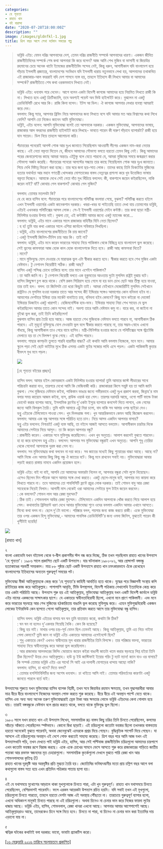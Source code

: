 ```yaml
---
categories:
- হে শূন্যতা
- রাহাত খান
- বই বারান্দা
date: "2020-07-28T18:00:00Z"
description: ""
image: /images/gldnfkl-1.jpg
title: ত্রিশ বছর আগে লেখা বর্তমান সময়ের গল্প
---
```

> ডব্লিউ এইচ: যেমন দরিদ্র আপনাদের দেশ, তেমন দরিদ্র রাজনীতি সম্পর্কে আপনাদের ধারণা। একজন জীবিত রাজনীতিবিদের সম্পর্কে শেষ কথা আপনারা কি করে বলেন? আজ আমি শেখ মুজিব বা ভাসানী বা জিয়াউর রহমানের চেয়ে অনেক খাটো ইমেজের রাজনীতিবিদ সন্দেহ নেই, কিন্তু ধরুন, আগামীকাল যদি বাংলাদেশ হয়ে দাঁড়ায় ইসলামী প্রজাতন্ত্র, বাংলাদেশের সংবিধান যদি ইসলামী ধারায় নতুনভাবে লেখা হয়, আপনাদের তথাকথিত এই রাজাকার-আল বদররাই যদি দেশ শাসনে ন্যস্ত হয়, তাহলে ইতিহাস কী লিখবে আমার বা আমাদের সম্পর্কে? রাজনীতিতে শেষ কথা ওরকমভাবে লিখতে নেই।

> ডব্লিউ এইচ: ধন্যবাদ পরে দেবেন। আগে বলেন একটা বিদেশী কাগজে আমাদের হয়ে নিয়মিত লিখতে রাজী কি না। লিখতে হবে একটু ক্রিটিক্যালি, তবে অবশ্যই পয়েন্ট অব ভিউ হাইলাইট করে। বুঝলেন না একটু ক্রেডিবিলিটি রেখে আর কি। রাজি কিনা বলেন। ইটস আ ডিল। ঐ কাগজে আপনার লেখার ব্যবস্থা আমরাই করে দেব।  
> বললাম: কিন্তু স্যার, আপনার ব্রিফিং নিয়ে আপনাদের জন্য লিখতে বসে যদি আমার মত আর বিশ্বাসের কথা লিখে ফেলি? আপনি তো নিজেও জানেন আমি মুক্তিযোদ্ধা।  
> ডব্লিই, এইচ বলেন: আপনি মুক্তিযোদ্ধা বলেই তো আপনাকে দরকার। একজন মুক্তিযোদ্ধা, আপনাদের ভাষায়, রাজাকার আল বদরদের রাজনীতি হাইলাইট করে লিখছে- ভাবতে পারেন কী দারুণ দাঁড়াবে ব্যাপারটা? রাজী হয়ে যান সায়েব। ডিল নিয়ে তাহলে আলোচনা করি।

> পঁচাত্তরের পনেরোই আগস্ট শোক আর দুঃখ জানাতে গিয়েছিলাম আওয়ামী লীগের একজন নাম-করা নেতার কাছে। এই নেতা বক্তৃতা দিতেন যে, জীবনে আমাদের সৌভাগ্য বলতে হয়তো তেমন কিছু নেই। কিন্তু আমাদের পরের জেনারেশনের কাছে আমরা অন্ততঃ এইটুকু বলে যেতে পারবো যে, আমরা মুজিবের সময়ে জন্মগ্রহণ করার সৌভাগ্য অর্জন করেছি। পঁচাত্তরের পনেরো আগস্টের সন্ধ্যায় তার কাছে গিয়েছিলাম শোক আর দুঃখ জানাতে। গিয়ে দেখি মিষ্টান্ন বিতরণ করা হচ্ছে। তার ঘরে জনা ছয়-সাত লোক। তাদের কাছে তিনি ডিকটেটর মুজিবের হত্যার যথার্থতা আর মহান গণতন্ত্রী খোন্দকার মোশতাকের বাস্তব নেতৃত্বের প্রশংসা করে খুব উত্তেজিত ভাষায় বক্তৃতা দিচ্ছেন। আমাকে দেখে সেই নেতা দাঁত মুখ খিঁচিয়ে বললেন: কী, বাকশালে জয়েন কইরাছিলেন, নাকি করেন নাই? হ্যাঁ? কোথায় গেল বাকশাল? কোথায় গেল মুজিব?

> বললাম: তোমার মতলবটা কি?  
> হে হে করে হাসিব বলে: পঁচাত্তরের পরে বাংলাদেশের পলিটিক্স বদলায়া গেছে, বুঝলা? পলিটিক্স করতে হইলে এখন ইসলামী ওয়ার্ল্ডের একটা কানেকশান দরকার। খবরা-খবর যা পাইতেছি তাতে দেখা যায় তোমাগোর ডব্লিউ, এইচই এখনকার পলিটিক্সের আসল লোক। সে-ই ইসলামী ওয়ার্ল্ডের মেইন কন্টাক্ট। তার কথা ছাড়া মন্ত্রী-মিনিস্টার হওয়ার উপায় নাই। বুঝলা তো, এই কন্টাক্টটা আমার জন্যে একটু ম্যানেজ করো...  
> বললাম: ডব্লিউ, এইচ মানে একাত্তর সালে রাজাকার বাহিনীর যিনি নেতা ছিলেন?  
> : হ হ! তুমি যার কথা একাত্তর সালে এশিয়া জার্নালে সবিস্তারে লিখছিলা।  
> : ডব্লিউ, এইচ বাংলাদেশের রাজনীতিতে কি চায় জানো?  
> : একটু ইসলামী জিনিস-টিনিস চায় আর কি। তাই না?  
> বললাম: ডব্লিউ, এইচ মনে করেন ভারতের সাহায্য নিয়ে পাকিস্তান থেকে বিচ্ছিন্ন হয়ে বাংলাদেশ ভুল করেছে। সেই ভুলের কাফফারা আজ হোক কাল হোক বাংলাদেশকে দিতে হবে। রাজী আছ কাফফরা দিতে?  
> : মানে?  
> : মানে মুক্তিযুদ্ধে যোগ দেওয়ার যে মারাত্মক ভুল এটা স্বীকার করতে হবে। স্বীকার করতে হবে শেখ মুজিব একটা বেঈমান। টু নেশানস থিয়োরীই সঠিক। রাজী আছ?  
> হাসিব একটু সন্দিগ্ধ চোখে তাকিয়ে বলে: তার মানে এগেইন পাকিস্তান?  
> : তা আমি জানি না। টু নেশানস থিয়োরী বলতে এক হুকুমতের আওতায় দুটো মুসলিম রাষ্ট্রই বুঝায় বটে।  
> হাসিব কিছুক্ষণ চুপ করে থাকে। বেশি রকম সিরিয়াস হয়ে গেলে যা হয় ডান চোখ ছোট আর তীক্ষ্ন হয়ে যাওয়া, তার তাই হল। বলল: তা জিনিসটা তো ধরো কিছুটা তাই। আমরা যেইখানে মেজোরিটিই মুসলিম সেইখানে রাষ্ট্রটাও যে মুসলিম হওয়া দরকার তাতে আর সন্দেহ কী! ইন্ডিয়ার সঙ্গেও আমাগোর কোন বনিবনা হইব না। আমাগোর দেশটারে ইন্ডিয়া তার মার্কেট বানাইতে চায়, বনিবনা হইব কেমনে? কিছু মনে কইরো না দোস্তো! ইন্ডিয়ার ডিজাইন একটু খারাপই। হেজিমনেস্টিক হাব-ভাব। ইন্ডিয়ার সাহায্য নিয়া শেখ সাহেব যে ভুল কইরাছিলেন আমার তাতে কোন সন্দেহ নাই। অবশ্য তারে আমি বেঈমান কমু না। যারে কয়, না জাইনা না বুইঝা ভুল করা, তাই তিনি কইরছিলেন!  
> বুঝলাম হাসিব প্রায় তৈরি হয়ে আছে। আজ হয়তো শেখ মুজিবকে বেঈমান বলতে পারবে না, আগামীকাল ঠিক পারবে। এই মুহূর্তে মুক্তিযুদ্ধে যোগ দেওয়াটা ভুল বলে স্বীকার করতে পারছে না, তার সম্ভম-বোধে এখনো বাঁধছে, কিন্তু আগামীকাল তাও পেরে যাবে হাসিব। মন্ত্রী-মিনিস্টার হওয়ার জন্যে যে পলিটিক্সের সঙ্গে স্ট্র্যটেজি মেলাতে হয় তা সে বিলক্ষণ বুঝে গেছে। এই হাসিব পারবে।  
> বললাম: পাছার কাপড়টা তুলতে পারবি হারামীর বাচ্চা? এই কথাটা আমি বললাম নিজেকে, মনে মনে। আমার স্কুলে পড়া সেই ছোট ভাইটার মুখে ঠিক এসময় একটা বুটের সজোর লাথি এসে পড়ল। একটা পাকিস্তানী কুত্তার বীভৎস মুখ মনে পড়ল।
>
> ![](/images/gldnfkl.jpg)

> \[হে শূন্যতা বইয়ের প্রচ্ছদ\]
>
> হাসিব বলল: আমার হইল কোনরকমে একটা মিনিস্টার হওয়ার ব্যাপার! তুমি আমারে জাস্ট লীডারের সাথে পরিচয়টা করায়া দাও, তারপরে দেখো আমি কি ভেল্কিবাজী করি। রাজাকাররা কিসে সন্তুষ্ট হয় তা আমি জানি বুঝলা। শেখ মুজিবরে বেঈমান কইবা, পাকিস্তান ভাঙার জন্যে গভীরভাবে একটু দুঃখ প্রকাশ করবা, জিন্নাহ'র নাম বলার সময় কায়েদে আজম কইবা, ব্যস, গ্রাউন্ড ওয়ার্ক হয়া গেল। তারপর দরাদরি আছে, ওগো পার্টি ফান্ডে টাকা ডোনেট করার ব্যাপার আছে, ইসলামিক ফ্রন্টের দু'একটা ইস্যুর ব্যাপারে কনসেন্ট দিতে লাগবে, এন্ড গেমের জন্যে আমি বিলকুল তৈরি। তুমি খালি আমারে এট্টু নিয়া চলো, বাদ বাকি সব আমার ওপর ছাইড়া দেও।  
> ডব্লু এইচকে টেলিফোনে পাওয়া গেল। খুব দিলদরাজ গলা। খুব আন্তরিকভাবে কেমন আছি জিজ্ঞেস করলেন।  
> বললাম: আমার এক বন্ধু আপনার সঙ্গে পরিচিত হতে চান। নিয়ে আসব একদিন আপনার বাসায়?  
> ডব্লু এইচ বললেন: নিশ্চয়ই! একটু ব্যস্ত আছি, তা নইলে আজই আসতে বলতাম। আগামীকাল চারটার দিকে আমাদের সেন্টারে নিয়ে আসুন। তা কি করেন আপনার বন্ধু?  
> : রাজনীতি করেন। একাত্তর সনে মুক্তিযুদ্ধ করেছিলেন। এখন খুব অনুতপ্ত। আলাপ করলেই বুঝতে পারবেন।  
> হা হা করে হাসলেন ডব্লু এইচ। বললেন: আপনার সব মুক্তিযোদ্ধা বন্ধুরাই এখন অনুতপ্ত। আপনি শুধু তেরিয়া থেকে গেলেন! আপনাকে দুরস্ত করা গেল না।  
> বললাম: সব মুক্তিযোদ্ধার কথা বলবেন না দয়া করে। সব জাতের মধ্যেই কিছু শুয়োরের বাচ্চা আছে। আছে না? আমি নিজে এবং আমার কিছু কিছু বন্ধু ঐ জাতের বটে। কিন্তু মনে রাখবেন সবাই নয়। মুক্তিযোদ্ধারা আবার লড়াই করতে রাস্তায় নামবে একদিন প্রয়োজন হলে।

> ডব্লিউ এইচ: বাই দা বাই, আপনি তো আমাদের অফারটা নিলেন না, আপনার বন্ধুরা সেটা লুফে নিয়েছেন। এসেও ছিলেন দিন পাঁচেক আগে আমার সঙ্গে দেখা করতে। একটু ছেলে-মানুষ বটে, আপনার মত কায়দা করে লিখতে পারবে না। তবে আমাদের তো পাবলিসিটি ফ্রন্টে প্রচুর লোক দরকার। তাই শোভন বাবু আর রেজা সাহেবকে নিয়েই নিলাম। আগামী মাস থেকেই ওরা আমাদের সেন্টারে ফুল টাইম জয়েন করবেন।  
> : কে বললেন? শোভন লাল আর রেজা মুহম্মদ?  
> : ঠিক তাই। শোভনলাল আউর রেজা মুহম্মদ। টেলিফোনে একদিন আপনাকে খোঁজ করতে গিয়ে আলাপ হয়ে গেল। কথাবার্তায় ব্রিলিয়ান্ট ধরণ দেখে আবার মুক্তিযোদ্ধা শুনে ওদের বললাম একদিন আমার এখানে আসতে। মিথ্যে কথা বলব না। ছেলে দু'টো ভালো। পরিষ্কার বলল, পয়সার জন্য কাজ করতে রাজী। একে মুক্তিযোদ্ধা তার ওপর একজন হিন্দু মুক্তিযোদ্ধা,- আমাদের পাবলিক ক্রেডিবিলিটি'র জন্য ওমদা জিনিস, বুঝতেই পারেন কী খুশীটাই হয়েছি!

![](/images/rafiqcpb_1308478240_1-image_412_70207.jpg)

\[রাহাত খান\]

২  
বাংলা একাডেমি যখন বইমেলা থেকে ব-দ্বীপ প্রকাশনীর স্টল বন্ধ করে দিচ্ছে, ঠিক তখন পড়ছিলাম রাহাত খানের উপন্যাস 'হে শূন্যতা'। ১৯৮৬ সালে প্রকাশিত ছোট একটি উপন্যাস। যার ঘটনাকাল ১৯৮০-৮১, আর প্রেক্ষাপট বঙ্গবন্ধু হত্যাকাণ্ডের পরবর্তী সময়কাল। মাত্র ৮৮ পৃষ্ঠার ছোট একটি উপন্যাসে রাহাত খান চমৎকারভাবে এঁকে রেখেছেন বাংলাদেশের ইতিহাসের অন্যতম গুরুত্বপূর্ণ সময়ের পট।

মুক্তিযোদ্ধা মীর্জা আতিকুল্লাহকে কেন্দ্র করে 'হে শূন্যতা'র কাহিনী আবর্তিত হতে থাকে। যুদ্ধের পরে বিজ্ঞাপনী সংস্থায় কপি রাইটারের কাজ করে আতিকুল্লাহ। পাশাপাশি আবৃত্তি, টিভি উপস্থাপনা, বিদেশী পত্রিকায় লেখালেখি ইত্যাদিকে কেন্দ্র করে তার একটা পরিচিতি আছে। উপন্যাস শুরু হয় এই আতিকুল্লাহ, মুক্তিযোদ্ধা আতিকুল্লাহ যখন একটি বিদেশী জার্নালে ডব্লিউ এইচ নামের একজনের সাক্ষাৎকার ছাপে। যে একাত্তরে স্বাধীনতাবিরোধী ছিলো, এখনো মনে প্রাণে পাকিস্তানী। এবং মনে করে ভারতের ষড়যন্ত্রে আর শেখ মুজিবের হঠকারিতায় বাঙালি ভুল করেছে মুক্তিযুদ্ধ করে। এহেন মুক্তিযুদ্ধবিরোধী একজন লোকের ইন্টারভিউ কেন ছাপতে গেলো আতিকুল্লাহ, তার প্রতিবাদ করতে আসে তার মুক্তিযোদ্ধা বন্ধু হাসিব।

> হাসিব বলল: ডব্লিউ এইচের বাসায় ঘন ঘন তুমি যাতায়াত করো, কথাটা কি ঠিক?  
> : ঘন ঘন না হলেও দু'একবার গিয়েছি বৈকি। কেন কি হয়েছে?  
> : কিছু হয় নাই। মাথার ওপর চন্দ্র-সূর্য যেমন ছিল তেমনই আছে। কিন্তু আতিকুল্লাহ, তুমি এত নিচে নাইমা গেলা কেমনে? তুমি জান না ডব্লিই এইচ একাত্তরে আমাদের এগেইনস্টে ছিল?  
> : শুধু একাত্তরে কেন? এখনও স্বাধীনতার মূল ধারার রাজনীতির তিনি বিপক্ষে। তার পরিষ্কার বক্তব্য, ভারতের সাহায্য নিয়ে স্বাধীনতাযুদ্ধ করে আমরা ভুল করেছিলাম।  
> : আর রাজাকার আলবদরের কিলিং স্কোয়াডে জয়েন কইরা বাঙালী জাতটা খতম করার ষড়যন্ত্রে লিপ্ত হইয়া তিনি ঠিক ছিলেন? উত্তর দেও আতিকুল্লাহ। হাউ ডু ইউ জাস্টিফাই ইয়োর গয়িং টু দ্যাট ম্যান! ক্যান যাও ওর বাসায়? কি সম্পর্ক তোমার ডব্লিউ এইচ এর সাথে! সি আই এর দালালী যোগাড়ের ধান্দায় আছো নাকি?  
> বললাম: হাসিব, চা খাবে? দিতে বলব?  
> : তোমার হসপিটাবিলিটির জন্য অশেষ ধন্যবাদ। চা খাইতে আসি নাই। তোমার পরিবর্তনের কারণটা একটু জানতে পারলে বর্তে যাই।

উপন্যাসের শুরুতে যখন মুক্তিযোদ্ধা হাসিব ব্যাপক বিপ্লবী, তখন সবে জিয়াউর রহমান ক্ষমতায়, তখন যুদ্ধাপরাধীরা আবার মাত্র ধীরে ধীরে বাংলাদেশে নিজেদের অবস্থান পোক্ত করতে শুরু করেছে। ধীরে ধীরে এই অবস্থান পাল্টে যেতে থাকে। হাসিব এবং অন্য অন্য অনেক তরুণ মুক্তিযোদ্ধারাই স্রেফ টাকা আর ক্ষমতার লোভে ডব্লিউ এইচদের কেনা গোলাম হয়ে যায়। তারাই বঙ্গবন্ধুকে বেঈমান বলে প্রচার করতে থাকে, বলতে থাকে মুক্তিযুদ্ধ ভুল ছিলো।

৩  
১৯৮০ সালে যখন রাহাত খান এই উপন্যাস লিখেন, সমসাময়িক রূঢ় বাস্তব কিছু চরিত্র তিনি চিনতে পেরেছিলেন, কলমের আঁচড়ে আঁকতে পেরেছিলেন স্পষ্টভাবে। কোনো দ্বিধা ছাড়াই। এই চরিত্রগুলো কতোটা ভয়ঙ্কর ছিলো তখনকার বাস্তবতায় হয়তো অনেকেই বুঝতে পারেননি, অথবা জেনেবুঝেই এদেরকে প্রশ্রয় দিয়ে গেছেন। বুদ্ধিবৃত্তিক সাপোর্ট দিয়ে গেছেন। যা আসলে এই চরিত্রগুলোর অবস্থান এই দেশে পোক্ত করতেই সাহায্য করেছে। ত্রিশ বছর পরে আমি আজ যখন এই উপন্যাসখানি পড়ি, তখন দেখতে পাই ডব্লিউ এইচ, হাসিব, আর সেই পল্টিবাজ রাজনীতিবিদ চরিত্রগুলো আমাদের চারপাশে এখন কতোটা ভয়ঙ্কর রূপে বিরাজ করছে। একে একে চোখের সামনে ভেসে আসতে শুরু করে রাজাকারের গাড়িতে জাতীয় পতাকা আর রক্তাক্ত স্বজনদের মৃত চেহারাগুলো। সমসাময়িক কুতর্কগুলো দেখলে বুঝতে পারি রেজা খান আর শোভনলালদের কৃতিত্ব (!)  
রাহাত খানের দূরদৃষ্টি আর অন্তদৃষ্টির প্রতি মুগ্ধতা তৈরি হয়। জ্যোতিষির ভবিষ্যৎদ্বানীর মতো প্রায় চল্লিশ বছর আগে বলা কথাগুলো বাস্তব সত্য হয়ে এখন প্রতিদিন পত্রিকার পাতায় ছাপা হয়।

৪  
এই যে যথাসময়ে মুখোশের আড়ালে থাকা মুখগুলোকে চিনতে পারা, এটা খুব গুরুত্বপূর্ণ। রাহাত খান যথাসময়ে চিনতে পেরেছিলেন, বেশিরভাগই পারেননি। ফলে এরকম আরেকটা উপন্যাস রচিত হয়নি। যদি সবাই তখন এই মুখগুলো, চরিত্রগুলো চিনতে পারতো, তাহলে হয়তো দেশটা আজ এই অবস্থায় পৌঁছতো না। তারচেয়ে গুরুত্বপূর্ণ ব্যাপার হলো, এখনো অধিকাংশ মানুষই চিনতে পারছে না এই চরিত্রগুলো। অথবা চিনেও না চেনার ভান করে নিজের ফায়দা লুটের ধান্ধায় আছে। ডব্লিউ এইচ, হাসিব, শোভনলাল, রেজা খানরা এখনো আছে। আপনার আমার আশেপাশেই আছে। আতিকুল্লাহরাও আছে, তাদেরকেও চিনে সঙ্গে নিতে হবে। চিনতে না পারা, বা চিনেও না চেনার ভান করা ইত্যাদির দায় এড়ানো যায় না।

৫  
ঋত্বিক ঘটকের কথাটাই বলা দরকার: ভাবো, ভাবাটা প্র্যাকটিস করো।

[\[১৬ ফেব্রুয়ারি ২০১৬ তারিখে সচলায়তনে প্রকাশিত\]](http://www.sachalayatan.com/nazrul_islam/55614)